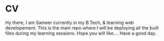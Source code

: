 # CV
Hy there, I am Sameer currently in my B.Tech, & learning web developement. This is the main repo where I will be deploying all the built files during my learning sessions. Hope you will like.... Have a good day.
